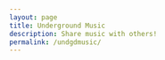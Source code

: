 ```yaml
---
layout: page
title: Underground Music
description: Share music with others!
permalink: /undgdmusic/
---
```

